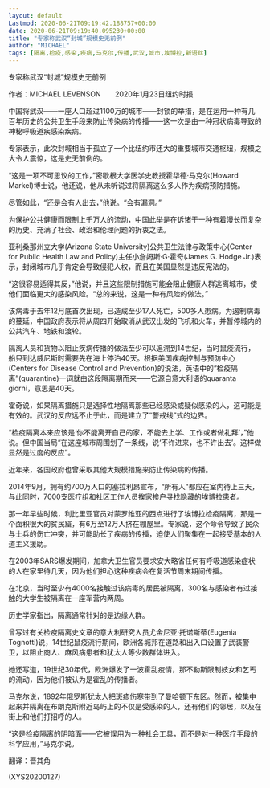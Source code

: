 ```yaml
---
layout: default
Lastmod: 2020-06-21T09:19:42.188757+00:00
date: 2020-06-21T09:19:40.095230+00:00
title: "专家称武汉“封城”规模史无前例"
author: "MICHAEL"
tags: [隔离,检疫,感染,疾病,马克尔,传播,武汉,城市,埃博拉,新语丝]
---
```


专家称武汉“封城”规模史无前例

作者：MICHAEL LEVENSON　　2020年1月23日纽约时报

中国将武汉——一座人口超过1100万的城市——封锁的举措，是在运用一种有几百年历史的公共卫生手段来防止传染病的传播——这一次是由一种冠状病毒导致的神秘呼吸道疾感染疾病。

专家表示，此次封城相当于孤立了一个比纽约市还大的重要城市交通枢纽，规模之大令人震惊，这是史无前例的。

“这是一项不可思议的工作，”密歇根大学医学史教授霍华德·马克尔(Howard Markel)博士说，他还说，他从未听说过将隔离这么多人作为疾病预防措施。

尽管如此，“还是会有人出去，”他说。“会有漏洞。”

为保护公共健康而限制上千万人的流动，中国此举是在诉诸于一种有着漫长而复杂的历史、充满了社会、政治和伦理问题的折衷之法。

亚利桑那州立大学(Arizona State University)公共卫生法律与政策中心(Center for Public Health Law and Policy)主任小詹姆斯·G·霍奇(James G. Hodge Jr.)表示，封闭城市几乎肯定会导致侵犯人权，而且在美国显然是违反宪法的。

“这很容易适得其反，”他说，并且这些限制措施可能会阻止健康人群逃离城市，使他们面临更大的感染风险。“总的来说，这是一种有风险的做法。”

该病毒于去年12月底首次出现，已造成至少17人死亡，500多人患病。为遏制病毒的蔓延，中国政府表示将从周四开始取消从武汉出发的飞机和火车，并暂停城内的公共汽车、地铁和渡轮。

隔离人员和货物以阻止疾病传播的做法至少可以追溯到14世纪，当时鼠疫流行，船只到达威尼斯时需要先在海上停泊40天。根据美国疾病控制与预防中心(Centers for Disease Control and Prevention)的说法，英语中的“检疫隔离”(quarantine)一词就由这段隔离期而来——它源自意大利语的quaranta giorni，意思是40天。

霍奇说，如果隔离措施只是选择性地隔离那些已经感染或疑似感染的人，这可能是有效的。武汉的反应远不止于此，而是建立了“警戒线”式的边界。

“检疫隔离本来应该是‘你不能离开自己的家，不能去上学、工作或者做礼拜’，”他说。但中国当局“在这座城市周围划了一条线，说‘不许进来，也不许出去’。这样做显然是过度的反应”。

近年来，各国政府也曾采取其他大规模措施来防止传染病的传播。

2014年9月，拥有约700万人口的塞拉利昂宣布，“所有人”都应在室内待上三天，与此同时，7000支医疗组和社区工作人员挨家挨户寻找隐藏的埃博拉患者。

那一年早些时候，利比里亚官员对蒙罗维亚的西点进行了埃博拉检疫隔离，那是一个面积很大的贫民窟，有6万至12万人挤在棚屋里。专家说，这个命令导致了民众与士兵的伤亡冲突，并可能助长了疾病的传播，迫使人们聚集在一起接受基本的人道主义援助。

在2003年SARS爆发期间，加拿大卫生官员要求安大略省任何有呼吸道感染症状的人在家里待几天，因为他们担心这种疾病会在复活节周末期间传播。

在北京，当时至少有4000名接触过该病毒的居民被隔离，300名与感染者有过接触的大学生被隔离在一座军营内两周。

历史学家指出，隔离通常针对的是边缘人群。

曾写过有关检疫隔离史文章的意大利研究人员尤金尼亚·托诺斯蒂(Eugenia Tognotti)说，14世纪鼠疫流行期间，欧洲各城邦在道路和出入口设置了武装警卫，以阻止商人、麻风病患者和犹太人等少数群体进入。

她还写道，19世纪30年代，欧洲爆发了一波霍乱疫情，那不勒斯限制妓女和乞丐的流动，因为他们被认为是霍乱的传播者。

马克尔说，1892年俄罗斯犹太人把斑疹伤寒带到了曼哈顿下东区。然而，被集中起来并隔离在布朗克斯附近岛屿上的不仅是受感染的人，还有他们的邻居，以及在街上和他们打招呼的人。

“这是检疫隔离的阴暗面——它被误用为一种社会工具，而不是对一种医疗手段的科学应用，”马克尔说。

翻译：晋其角

(XYS20200127)

